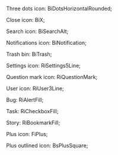 Three dots icon: BiDotsHorizontalRounded;

Close icon: BiX;

Search icon: BiSearchAlt;

Notifications icon: BiNotification;

Trash bin: BiTrash;

Settings icon: RiSettings5Line;

Question mark icon: RiQuestionMark;

User icon: RiUser3Line;

Bug: RiAlertFill;

Task: RiCheckboxFill;

Story: RiBookmarkFill;

Plus icon: FiPlus;

Plus outlined icon: BsPlusSquare;




